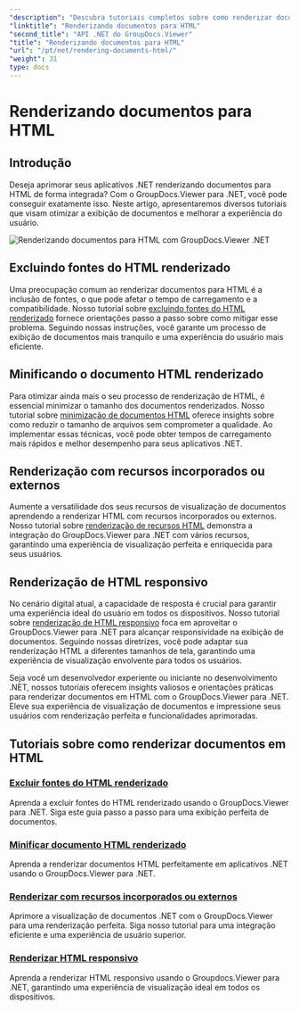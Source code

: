 ```yaml
---
"description": "Descubra tutoriais completos sobre como renderizar documentos em HTML usando o GroupDocs.Viewer para .NET. Aprenda técnicas para exibição de documentos e experiência aprimorada do usuário."
"linktitle": "Renderizando documentos para HTML"
"second_title": "API .NET do GroupDocs.Viewer"
"title": "Renderizando documentos para HTML"
"url": "/pt/net/rendering-documents-html/"
"weight": 31
type: docs
---
```

# Renderizando documentos para HTML


## Introdução

Deseja aprimorar seus aplicativos .NET renderizando documentos para HTML de forma integrada? Com o GroupDocs.Viewer para .NET, você pode conseguir exatamente isso. Neste artigo, apresentaremos diversos tutoriais que visam otimizar a exibição de documentos e melhorar a experiência do usuário.

![Renderizando documentos para HTML com GroupDocs.Viewer .NET](/viewer/rendering-documents-html/image.png)

## Excluindo fontes do HTML renderizado
Uma preocupação comum ao renderizar documentos para HTML é a inclusão de fontes, o que pode afetar o tempo de carregamento e a compatibilidade. Nosso tutorial sobre [excluindo fontes do HTML renderizado](./exclude-fonts-html/) fornece orientações passo a passo sobre como mitigar esse problema. Seguindo nossas instruções, você garante um processo de exibição de documentos mais tranquilo e uma experiência do usuário mais eficiente. 

## Minificando o documento HTML renderizado
Para otimizar ainda mais o seu processo de renderização de HTML, é essencial minimizar o tamanho dos documentos renderizados. Nosso tutorial sobre [minimização de documentos HTML](./minify-html/) oferece insights sobre como reduzir o tamanho de arquivos sem comprometer a qualidade. Ao implementar essas técnicas, você pode obter tempos de carregamento mais rápidos e melhor desempenho para seus aplicativos .NET.

## Renderização com recursos incorporados ou externos
Aumente a versatilidade dos seus recursos de visualização de documentos aprendendo a renderizar HTML com recursos incorporados ou externos. Nosso tutorial sobre [renderização de recursos HTML](./render-html-resources/) demonstra a integração do GroupDocs.Viewer para .NET com vários recursos, garantindo uma experiência de visualização perfeita e enriquecida para seus usuários.

## Renderização de HTML responsivo
No cenário digital atual, a capacidade de resposta é crucial para garantir uma experiência ideal do usuário em todos os dispositivos. Nosso tutorial sobre [renderização de HTML responsivo](./render-responsive-html/) foca em aproveitar o GroupDocs.Viewer para .NET para alcançar responsividade na exibição de documentos. Seguindo nossas diretrizes, você pode adaptar sua renderização HTML a diferentes tamanhos de tela, garantindo uma experiência de visualização envolvente para todos os usuários.

Seja você um desenvolvedor experiente ou iniciante no desenvolvimento .NET, nossos tutoriais oferecem insights valiosos e orientações práticas para renderizar documentos em HTML com o GroupDocs.Viewer para .NET. Eleve sua experiência de visualização de documentos e impressione seus usuários com renderização perfeita e funcionalidades aprimoradas.

## Tutoriais sobre como renderizar documentos em HTML
### [Excluir fontes do HTML renderizado](./exclude-fonts-html/)
Aprenda a excluir fontes do HTML renderizado usando o GroupDocs.Viewer para .NET. Siga este guia passo a passo para uma exibição perfeita de documentos.
### [Minificar documento HTML renderizado](./minify-html/)
Aprenda a renderizar documentos HTML perfeitamente em aplicativos .NET usando o GroupDocs.Viewer para .NET.
### [Renderizar com recursos incorporados ou externos](./render-html-resources/)
Aprimore a visualização de documentos .NET com o GroupDocs.Viewer para uma renderização perfeita. Siga nosso tutorial para uma integração eficiente e uma experiência de usuário superior.
### [Renderizar HTML responsivo](./render-responsive-html/)
Aprenda a renderizar HTML responsivo usando o Groupdocs.Viewer para .NET, garantindo uma experiência de visualização ideal em todos os dispositivos.